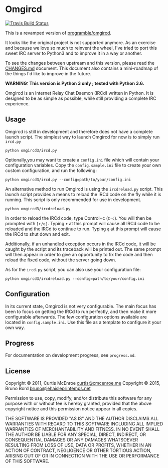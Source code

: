 Omgircd
=======

[![Travis Build Status](https://travis-ci.org/brunobord/omgircd.svg?branch=master)](https://travis-ci.org/brunobord/omgircd)

This is a revamped version of [programble/omgircd](https://github.com/programble/omgircd).

It looks like the original project is not supported anymore. As an exercise and
because we love so much to reinvent the wheel, I've tried to port this sweet
IRC server to Python3 and to improve it in a way or another.

To see the changes between upstream and this version, please read the
[CHANGES.md](CHANGES.md) document. This document also contains a mini-roadmap
of the things I'd like to improve in the future.

**WARNING: This version is Python 3 only ; tested with Python 3.6.**

Omgircd is an Internet Relay Chat Daemon (IRCd) written in Python. It
is designed to be as simple as possible, while still providing a
complete IRC experience.

Usage
-----

Omgircd is still in development and therefore does not have a complete
launch script. The simplest way to launch Omgircd for now is to simply
run `ircd.py`

    python omgircd3/ircd.py

Optionally,you may want to create a `config.ini` file which will contain your
configuration variables. Copy the `config.sample.ini` file to create your own
custom configuration, and run the following:

    python omgircd3/ircd.py --config=path/to/your/config.ini

An alternative method to run Omgircd is using the `ircdreload.py`
script. This launch script provides a means to reload the IRCd code on
the fly while it is running. This script is only recommended for use
in development.

    python omgircd3/ircdreload.py

In order to reload the IRCd code, type Control+c (`C-c`). You will then
be prompted with `[r/q]`. Typing `r` at this prompt will cause all
IRCd code to be reloaded and the IRCd to continue to run. Typing `q`
at this prompt will cause the IRCd to shut down and exit.

Additionally, if an unhandled exception occurs in the IRCd code, it
will be caught by the script and its traceback will be printed
out. The same prompt will then appear in order to give an opportunity
to fix the code and then reload the fixed code, without the server
going down.

As for the `ircd.py` script, you can also use your configuration file:

    python omgircd3/ircdreload.py --config=path/to/your/config.ini


Configuration
-------------

In its current state, Omgircd is not very configurable. The main focus
has been to focus on getting the IRCd to run perfectly, and then make
it more configurable afterwards. The few configuration options
available are located in `config.sample.ini`. Use this file as a template to
configure it your own way.

Progress
--------

For documentation on development progress, see `progress.md`.

License
-------

Copyright © 2011, Curtis McEnroe <curtis@cmcenroe.me>
Copyright © 2015, Bruno Bord <bruno@jehaisleprintemps.net>

Permission to use, copy, modify, and/or distribute this software for any
purpose with or without fee is hereby granted, provided that the above
copyright notice and this permission notice appear in all copies.

THE SOFTWARE IS PROVIDED "AS IS" AND THE AUTHOR DISCLAIMS ALL WARRANTIES
WITH REGARD TO THIS SOFTWARE INCLUDING ALL IMPLIED WARRANTIES OF
MERCHANTABILITY AND FITNESS. IN NO EVENT SHALL THE AUTHOR BE LIABLE FOR
ANY SPECIAL, DIRECT, INDIRECT, OR CONSEQUENTIAL DAMAGES OR ANY DAMAGES
WHATSOEVER RESULTING FROM LOSS OF USE, DATA OR PROFITS, WHETHER IN AN
ACTION OF CONTRACT, NEGLIGENCE OR OTHER TORTIOUS ACTION, ARISING OUT OF
OR IN CONNECTION WITH THE USE OR PERFORMANCE OF THIS SOFTWARE.
